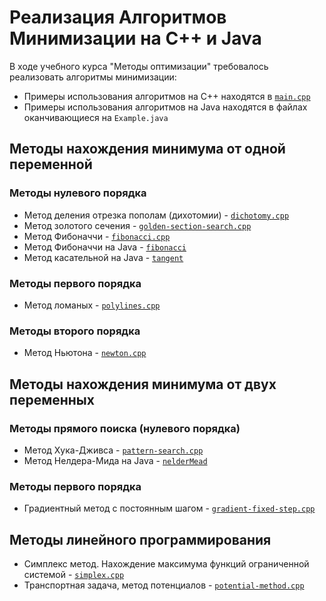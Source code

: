 # Реализация Алгоритмов Минимизации на С++ и Java
В ходе учебного курса "Методы оптимизации" требовалось реализовать алгоритмы минимизации:  
- Примеры использования алгоритмов на С++ находятся в [`main.cpp`](./cpp/main.cpp)
- Примеры использования алгоритмов на Java находятся в файлах оканчивающиеся на `Example.java`

## Методы нахождения минимума от одной переменной
### Методы нулевого порядка
* Метод деления отрезка пополам (дихотомии) - [`dichotomy.cpp`](./cpp/dichotomy.cpp)
* Метод золотого сечения - [`golden-section-search.cpp`](./cpp/golden-section-search.cpp)
* Метод Фибоначчи - [`fibonacci.cpp`](./cpp/fibonacci.cpp)
* Метод Фибоначчи на Java - [`fibonacci`](./java/fibonacci)
* Метод касательной на Java - [`tangent`](./java/tangent/)

### Методы первого порядка
* Метод ломаных - [`polylines.cpp`](./cpp/polylines.cpp)

### Методы второго порядка
* Метод Ньютона - [`newton.cpp`](./cpp/newton.cpp)

## Методы нахождения минимума от двух переменных
### Методы прямого поиска (нулевого порядка)
* Метод Хука-Дживса - [`pattern-search.cpp`](./cpp/pattern-search.cpp)
* Метод Нелдера-Мида на Java - [`nelderMead`](./java/nelderMead)

### Методы первого порядка
* Градиентный метод с постоянным шагом - [`gradient-fixed-step.cpp`](./cpp/gradient-fixed-step.cpp)

## Методы линейного программирования
* Симплекс метод. Нахождение максимума функций ограниченной системой - [`simplex.cpp`](./cpp/simplex.cpp)
* Транспортная задача, метод потенциалов - [`potential-method.cpp`](./cpp/potential-method.cpp)
